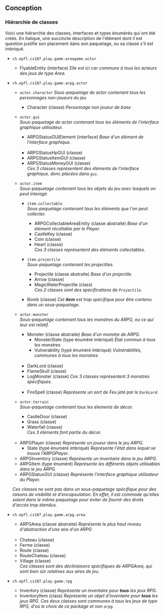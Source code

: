 ## Conception

### Hiérarchie de classes

Voici une hiérarchie des classes, interfaces et types énumérés
qui ont été créés. En italique, une succincte description de l'élément dont il est question
justifie son placement dans son paquetage, ou sa classe s'il est imbriqué.

- `ch.epfl.cs107.play.game.areagame.actor`

    - FlyableEntity (interface) *Elle est ici car commune à tous les acteurs des jeux de type Area.*

- `ch.epfl.cs107.play.game.arpg.actor`

     - `actor.character`
    *Sous-paquetage de actor contenant tous les personnages non-joueurs du jeu*
        -   Character (classe)
        *Personnage non joueur de base*

    - `actor.gui`  
    *Sous-paquetage de actor contenant tous les éléments de l'interface graphique utilisateur.*
    
        - ARPGStatusGUIElement (interface)
          *Base d'un élément de l'interface graphique.*
          <br><br>
        - ARPGStatusHpGUI (classe)
        - ARPGStatusItemGUI (classe)
        - ARPGStatusMoneyGUI (classe)  
        *Ces 3 classes représentent des éléments de l'interface graphique, donc 
        placées dans `gui`.*
        
    - `actor.item`  
    *Sous-paquetage contenant tous les objets du jeu avec lesquels on peut interagir.*
    
        - `item.collectable`  
        *Sous-paquetage contenant tous les éléments que l'on peut collecter.*
        
            - ARPGCollectableAreaEntity (classe abstraite)
            *Base d'un élément récoltable par le Player.*
            - CastleKey (classe)
            - Coin (classe)
            - Heart (classe)  
            *Ces 3 classes représentent des éléments collectables.*
            
        - `item.projectile`  
        *Sous-paquetage contenant les projectiles.*
        
            - Projectile (classe abstraite)
            *Base d'un projectile.*
            - Arrow (classe)
            - MagicWaterProjectile (class)  
            *Ces 2 classes sont des spécifications de `Projectile`.*
            
        - Bomb (classe) *Cet **item** est trop spécifique pour être contenu dans un sous-paquetage.*
        
    - `actor.monster`  
    *Sous-paquetage contenant tous les monstres du ARPG, ou ce qui leur est relatif.*
    
        - Monster (classe abstraite) *Base d'un monstre de ARPG.*
            - MonsterState (type énuméré imbriqué) *État commun à tous les monstres*
            - Vulnerability (typé énuméré imbriqué) *Vulnérabilités, communes à tous les monstres*
          <br><br>
        - DarkLord (classe)
        - FlameSkull (classe)
        - LogMonster (classe) *Ces 3 classes représentent 3 monstres spécifiques.*
        <br><br>
        - FireSpell (classe) *Représente un sort de Feu jeté par le `DarkLord`.*
        
    - `actor.terrain`  
    *Sous-paquetage contenant tous les élements de décor.*
    
        - CastleDoor (classe)
        - Grass (classe)
        - Waterfall (classe)  
        *Ces 3 éléments font partie du décor.*
        
    <br>
    
    - ARPGPlayer (classe) *Représente un joueur dans le jeu ARPG.*
        - State (typé énuméré imbriqué) *Représente l'état dans lequel se trouve l'ARPGPlayer.*
    - ARPGInventory (classe) *Représente un inventaire dans le jeu ARPG.*
    - ARPGItem (type énuméré) *Représente les différents objets utilisables dans le jeu ARPG.*
    - ARPGStatusGUI (classe) *Représente l'interface graphique utilisateur du Player.*  
    
    *Ces classes ne sont pas dans un sous-paquetage spécifique pour des raisons de visibilité et d'encapsulation. En effet,
    il est commode qu'elles soient dans le même paquetage pour éviter de fournir des droits d'accès trop étendus.*
    
- `ch.epfl.cs107.play.game.arpg.area`

    - ARPGArea (classe abstraite) *Représente le plus haut niveau d'abstraction d'une aire d'un ARPG*  
    <br>
    
    - Chateau (classe)
    - Ferme (classe)
    - Route (classe)
    - RouteChateau (classe)
    - Village (classe)  
    *Ces classes sont des déclinaisons spécifiques de ARPGArea, qui sont bien sûr relatives aux aires de jeu.*
    
- `ch.epfl.cs107.play.game.rpg`

    - Inventory (classe) *Représente un inventaire pour **tous** les jeux RPG.*
    - InventoryItem (class) *Représente un objet d'inventaire pour **tous** les jeux RPG.*
    *Ces deux classes sont communes à tous les jeux de type RPG, d'où le choix de ce package et non `arpg`.*
